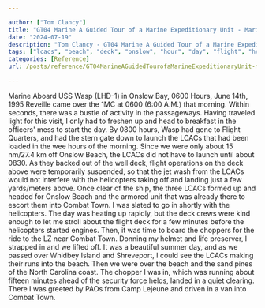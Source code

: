 ```yaml
---

author: ["Tom Clancy"]
title: "GT04 Marine A Guided Tour of a Marine Expeditionary Unit - Marine_split_140.html"
date: "2024-07-19"
description: "Tom Clancy - GT04 Marine A Guided Tour of a Marine Expeditionary Unit"
tags: ["lcacs", "beach", "deck", "onslow", "hour", "day", "flight", "helicopter", "combat", "town", "wasp", "morning", "launch", "minute", "chopper", "marine", "aboard", "us", "bay", "june", "reveille", "came", "within", "second", "bustle"]
categories: [Reference]
url: /posts/reference/GT04MarineAGuidedTourofaMarineExpeditionaryUnit-marinesplit140html

---
```



Marine
Aboard USS Wasp (LHD-1) in Onslow Bay, 0600 Hours, June 14th, 1995
Reveille came over the 1MC at 0600 (6:00 A.M.) that morning. Within seconds, there was a bustle of activity in the passageways. Having traveled light for this visit, I only had to freshen up and head to breakfast in the officers' mess to start the day. By 0800 hours, Wasp had gone to Flight Quarters, and had the stern gate down to launch the LCACs that had been loaded in the wee hours of the morning. Since we were only about 15 nm/27.4 km off Onslow Beach, the LCACs did not have to launch until about 0830. As they backed out of the well deck, flight operations on the deck above were temporarily suspended, so that the jet wash from the LCACs would not interfere with the helicopters taking off and landing just a few yards/meters above. Once clear of the ship, the three LCACs formed up and headed for Onslow Beach and the armored unit that was already there to escort them into Combat Town. I was slated to go in shortly with the helicopters.
The day was heating up rapidly, but the deck crews were kind enough to let me stroll about the flight deck for a few minutes before the helicopters started engines. Then, it was time to board the choppers for the ride to the LZ near Combat Town. Donning my helmet and life preserver, I strapped in and we lifted off. It was a beautiful summer day, and as we passed over Whidbey Island and Shreveport, I could see the LCACs making their runs into the beach. Then we were over the beach and the sand pines of the North Carolina coast. The chopper I was in, which was running about fifteen minutes ahead of the security force helos, landed in a quiet clearing. There I was greeted by PAOs from Camp Lejeune and driven in a van into Combat Town.
